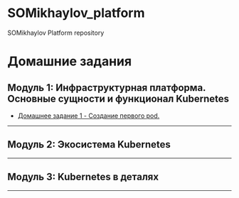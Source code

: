# SOMikhaylov_platform
SOMikhaylov Platform repository

# Домашние задания

## Модуль 1: Инфраструктурная платформа. Основные сущности и функционал Kubernetes

* [Домашнее задание 1 -  Cоздание первого pod.](kubernetes-intro/)


---

## Модуль 2: Экосистема Kubernetes


---

## Модуль 3: Kubernetes в деталях


---
